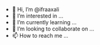 - 👋 Hi, I’m @ifraaxali
- 👀 I’m interested in ...
- 🌱 I’m currently learning ...
- 💞️ I’m looking to collaborate on ...
- 📫 How to reach me ...

<!---
ifraaxali/ifraaxali is a ✨ special ✨ repository because its `README.md` (this file) appears on your GitHub profile.
You can click the Preview link to take a look at your changes.
--->
